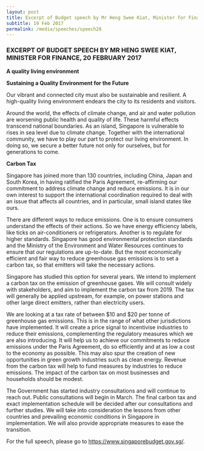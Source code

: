 ```yaml
---
layout: post
title: Excerpt of Budget speech by Mr Heng Swee Kiat, Minister for Finance, 20 February 2017
subtitle: 19 Feb 2017
permalink: /media/speeches/speech28
---
```


### EXCERPT OF BUDGET SPEECH BY MR HENG SWEE KIAT, MINISTER FOR FINANCE, 20 FEBRUARY 2017

**A quality living environment**

**Sustaining a Quality Environment for the Future**

Our vibrant and connected city must also be sustainable and resilient. A high-quality living environment endears the city to its residents and visitors.

Around the world, the effects of climate change, and air and water pollution are worsening public health and quality of life. These harmful effects transcend national boundaries. As an island, Singapore is vulnerable to rises in sea level due to climate change. Together with the international community, we have to play our part to protect our living environment. In doing so, we secure a better future not only for ourselves, but for generations to come.

**Carbon Tax**

Singapore has joined more than 130 countries, including China, Japan and South Korea, in having ratified the Paris Agreement, re-affirming our commitment to address climate change and reduce emissions. It is in our own interest to support the international coordination required to deal with an issue that affects all countries, and in particular, small island states like ours.

There are different ways to reduce emissions. One is to ensure consumers understand the effects of their actions. So we have energy efficiency labels, like ticks on air-conditioners or refrigerators. Another is to regulate for higher standards. Singapore has good environmental protection standards and the Ministry of the Environment and Water Resources continues to ensure that our regulations are up-to-date. But the most economically efficient and fair way to reduce greenhouse gas emissions is to set a carbon tax, so that emitters will take the necessary actions.

Singapore has studied this option for several years. We intend to implement a carbon tax on the emission of greenhouse gases. We will consult widely with stakeholders, and aim to implement the carbon tax from 2019. The tax will generally be applied upstream, for example, on power stations and other large direct emitters, rather than electricity users.

We are looking at a tax rate of between $10 and $20 per tonne of greenhouse gas emissions. This is in the range of what other jurisdictions have implemented. It will create a price signal to incentivise industries to reduce their emissions, complementing the regulatory measures which we are also introducing. It will help us to achieve our commitments to reduce emissions under the Paris Agreement, do so efficiently and at as low a cost to the economy as possible. This may also spur the creation of new opportunities in green growth industries such as clean energy. Revenue from the carbon tax will help to fund measures by industries to reduce emissions. The impact of the carbon tax on most businesses and households should be modest.

The Government has started industry consultations and will continue to reach out. Public consultations will begin in March. The final carbon tax and exact implementation schedule will be decided after our consultations and further studies. We will take into consideration the lessons from other countries and prevailing economic conditions in Singapore in implementation. We will also provide appropriate measures to ease the transition.

For the full speech, please go to [<a href="https://www.singaporebudget.gov.sg/budget_2020" target="_blank">https://www.singaporebudget.gov.sg/</a>](https://www.singaporebudget.gov.sg/budget_2020).